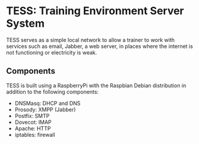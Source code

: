 # TESS: Training Environment Server System

TESS serves as a simple local network to allow a trainer to work with services such as email, Jabber, a web server, in places where the internet is not functioning or electricity is weak.

## Components

TESS is built using a RaspberryPi with the Raspbian Debian distribution in addition to the following components:

* DNSMasq: DHCP and DNS
* Prosody: XMPP (Jabber)
* Postfix: SMTP
* Dovecot: IMAP
* Apache: HTTP
* iptables: firewall

